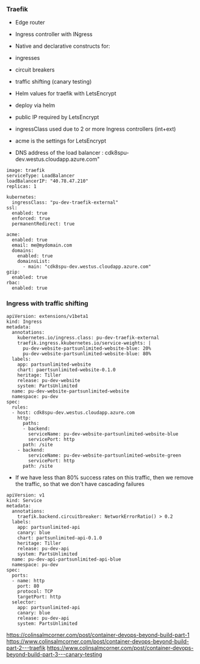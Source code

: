 

### Traefik
* Edge router
* Ingress controller with INgress
* Native and declarative constructs for:
*  ingresses
*  circuit breakers
*  traffic shifting (canary testing)


* Helm values for traefik with LetsEncrypt
* deploy via helm
* public IP required by LetsEncrypt
* ingressClass used due to 2 or more Ingress controllers (int+ext)
* acme is the settings for LetsEncrypt
* DNS address of the load balancer : cdk8spu-dev.westus.cloudapp.azure.com"
```
image: traefik
serviceType: LoadBalancer
loadBalancerIP: "40.78.47.210"
replicas: 1

kubernetes:
  ingressClass: "pu-dev-traefik-external"
ssl:
  enabled: true
  enforced: true
  permanentRedirect: true

acme:
  enabled: true
  email: me@mydomain.com
  domains:
    enabled: true
    domainsList:
      - main: "cdk8spu-dev.westus.cloudapp.azure.com"
gzip:
  enabled: true
rbac:
  enabled: true
```


### Ingress with traffic shifting
```
apiVersion: extensions/v1beta1
kind: Ingress
metadata:
  annotations:
    kubernetes.io/ingress.class: pu-dev-traefik-external
    traefik.ingress.kkubernetes.io/service-weights: |
      pu-dev-website-partsunlimited-website-blue: 20%
      pu-dev-website-partsunlimited-website-blue: 80%
  labels:
    app: partsunlimited-website
    chart: paertsunlimited-website-0.1.0
    heritage: Tiller
    release: pu-dev-website
    system: PartsUnlimited
  name: pu-dev-website-partsunlimited-website
  namespace: pu-dev
spec:
  rules:
  - host: cdk8spu-dev.westus.cloudapp.azure.com
    http:
      paths:
      - backend:
        serviceName: pu-dev-website-partsunlimited-website-blue
        servicePort: http
      path: /site
    - backend:
        serviceName: pu-dev-website-partsunlimited-website-green
        servicePort: http
      path: /site
```


* If we have less than 80% success rates on this traffic, then we remove the traffic, so that we don't have cascading failures
```
apiVersion: v1
kind: Service
metadata:
  annotations:
    traefik.backend.circuitbreaker: NetworkErrorRatio() > 0.2
  labels:
    app: partsunlimited-api
    canary: blue
    chart: partsunlimited-api-0.1.0
    heritage: Tiller
    release: pu-dev-api
    system: PartsUnlimited
  name: pu-dev-api-partsunlimited-api-blue
  namespace: pu-dev
spec:
  ports:
  - name: http
    port: 80
    protocol: TCP
    targetPort: http
  selector:
    app: partsunlimited-api
    canary: blue
    release: pu-dev-api
    system: PartsUnlimited
```

https://colinsalmcorner.com/post/container-devops-beyond-build-part-1
https://www.colinsalmcorner.com/post/container-devops-beyond-build-part-2---traefik
https://www.colinsalmcorner.com/post/container-devops-beyond-build-part-3---canary-testing


